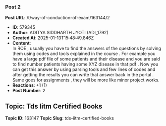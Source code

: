 ### Post 2
**Post URL**: /t/way-of-conduction-of-exam/163144/2
- **ID**: 579345
- **Author**: ADITYA SIDDHARTH JYOTI (ADI_1792)
- **Created At**: 2025-01-13T15:48:49.846Z
- **Content**:  
  In ROE , usually you have to find the answers of the questions by solving them using codes and tools explained in the course .
For example you have a large pdf file of some patients and their disease and you are said to find number patients having some XYZ disease in that pdf . Now you can get this answer by using parsing tools and few lines of codes and after getting the results you can write that answer back in the portal .
Same goes for assignments , they will be more like minor project works.
- **Reactions**: +1 (1)
- **Post Number**: 2

## Topic: Tds Iitm Certified Books
**Topic ID**: 163147
**Topic Slug**: tds-iitm-certified-books

